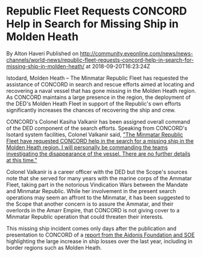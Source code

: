 # Republic Fleet Requests CONCORD Help in Search for Missing Ship in Molden Heath
By Alton Haveri
Published on http://community.eveonline.com/news/news-channels/world-news/republic-fleet-requests-concord-help-in-search-for-missing-ship-in-molden-heath/ at 2018-09-20T16:23:24Z

Istodard, Molden Heath – The Minmatar Republic Fleet has requested the assistance of CONCORD in search and rescue efforts aimed at locating and recovering a naval vessel that has gone missing in the Molden Heath region. As CONCORD maintains a large presence in the region, the deployment of the DED's Molden Heath Fleet in support of the Republic's own efforts significantly increases the chances of recovering the ship and crew.

CONCORD's Colonel Kasiha Valkanir has been assigned overall command of the DED component of the search efforts. Speaking from CONCORD's Isotard system facilities, Colonel Valkanir said, ["The Minmatar Republic Fleet have requested CONCORD help in the search for a missing ship in the Molden Heath region. I will personally be commanding the teams investigating the disappearance of the vessel. There are no further details at this time."](https://twitter.com/concordvalkanir/status/1042810900103790592)

Colonel Valkanir is a career officer with the DED but the Scope's sources note that she served for many years with the marine corps of the Ammatar Fleet, taking part in the notorious Vindication Wars between the Mandate and Minmatar Republic. While her involvement in the present search operations may seem an affront to the Minmatar, it has been suggested to the Scope that another concern is to assure the Ammatar, and their overlords in the Amarr Empire, that CONCORD is not giving cover to a Minmatar Republic operation that could threaten their interests.

This missing ship incident comes only days after the publication and presentation to CONCORD of a [report from the Aidonis Foundation and SOE](https://community.eveonline.com/news/news-channels/world-news/large-increase-in-crew-losses-says-joint-report-by-aidonis-foundation-and-soe/) highlighting the large increase in ship losses over the last year, including in border regions such as Molden Heath.

